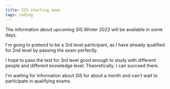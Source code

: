 ```yaml
---
title: SIS starting soon
tags: coding
---
```


The information about upcoming SIS.Winter 2022 will be available in some days.

I'm going to pretend to be a 3rd level participant, as I have already qualified for 2nd level by passing the exam perfectly.

I hope to pass the test for 3rd level good enough to study with different people and different knowledge level. Theoretically, I can succeed there.

I'm waiting for information about SIS for about a month and can't wait to participate in qualifying exams.
